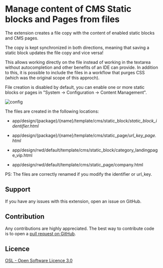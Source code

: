 # Manage content of CMS Static blocks and Pages from files

The extension creates a file copy with the content of enabled static blocks and CMS pages. 

The copy is kept synchronized in both directions, meaning that saving a static block updates the file copy and vice versa! 

This allows working directly on the file instead of working in the textarea without autocompletion and other benefits of an IDE can provide.
In addition to this, it is possible to include the files in a workflow that purges CSS (which was the original scope of this approch).

File creation is disabled by default, you can enable one or more static blocks or pages in "System -> Configuration -> Content Management".

![config](https://github.com/magemega/openmage-mm_cmscontentfilemode/assets/5071467/d6fadb7c-f297-44f6-9545-4f57182f29f5)


The files are created in the following locations:
- app/design/{package}/{name}/template/cms/static_block/_static_block_identifier.html_
- app/design/{package}/{name}/template/cms/static_page/_url_key_page.html_

- app/design/rwd/default/template/cms/static_block/category_landingpage_vip.html
- app/design/rwd/default/template/cms/static_page/company.html

PS: The files are correctly renamed if you modify the identifier or url_key.

Support
-------
If you have any issues with this extension, open an issue on GitHub.

Contribution
------------
Any contributions are highly appreciated. The best way to contribute code is to open a
[pull request on GitHub](https://help.github.com/articles/using-pull-requests).

Licence
-------
[OSL - Open Software Licence 3.0](http://opensource.org/licenses/osl-3.0.php)
